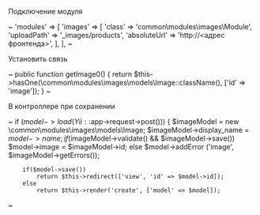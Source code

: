 Подключение модуля

~
    'modules' => [
		'images' => [
            'class' => 'common\modules\images\Module',
			'uploadPath' => '_images/products',
			'absoluteUrl' => 'http://<адрес фронтенда>',
        ],
	],
~

Установить связь

~
	public function getImage0() {
		return $this->hasOne(\common\modules\images\models\Image::className(), ['id' => 'image']);
	}
~

В контроллере при сохранении

~
	if ($model->load(Yii::$app->request->post())) {
		$imageModel = new \common\modules\images\models\Image;
		$imageModel->display_name = $model->name;
		if($imageModel->validate() && $imageModel->save())
			$model->image = $imageModel->id;
		else
			$model->addError ('image', $imageModel->getErrors());

		if($model->save())
			return $this->redirect(['view', 'id' => $model->id]);
		else
			return $this->render('create', ['model' => $model]);
~
